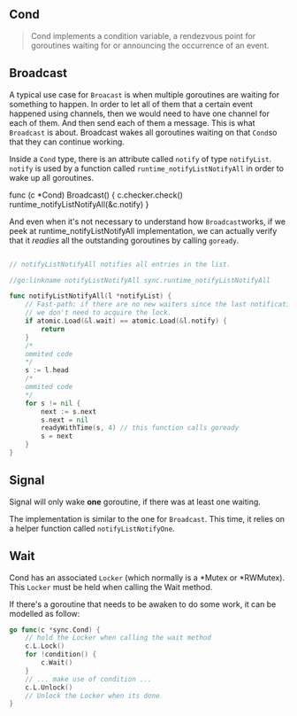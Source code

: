 ## Cond
> Cond implements a condition variable, a rendezvous point for goroutines
> waiting for or announcing the occurrence of an event. 


## Broadcast
A typical use case for `Broacast` is when multiple goroutines are waiting
for something to happen. In order to let all of them that a certain event
happened using channels, then we would need to have one channel for each
of them. And then send each of them a message. This is what `Broadcast`
is about. Broadcast wakes all goroutines waiting on that `Cond`so that
they can continue working.

Inside a `Cond` type, there is an attribute called `notify` of type `notifyList`.
`notify` is used by a function called `runtime_notifyListNotifyAll` in order to wake
up all goroutines.

func (c *Cond) Broadcast() {
	c.checker.check()
	runtime_notifyListNotifyAll(&c.notify)
}

And even when it's not necessary to understand how `Broadcast`works, if we peek
at runtime_notifyListNotifyAll implementation, we can actually verify that it
_readies_ all the outstanding goroutines by calling `goready`.

```go

// notifyListNotifyAll notifies all entries in the list.

//go:linkname notifyListNotifyAll sync.runtime_notifyListNotifyAll

func notifyListNotifyAll(l *notifyList) {
	// Fast-path: if there are no new waiters since the last notification
	// we don't need to acquire the lock.
	if atomic.Load(&l.wait) == atomic.Load(&l.notify) {
		return
	}
    /* 
    ommited code
    */
    s := l.head
    /* 
    ommited code
    */
	for s != nil {
		next := s.next
		s.next = nil
		readyWithTime(s, 4) // this function calls goready
		s = next
	}
}
```

## Signal
Signal will only wake **one** goroutine, if there was at least one waiting.

The implementation is similar to the one for `Broadcast`. This time, it relies
on a helper function called `notifyListNotifyOne`.

## Wait

Cond has an associated `Locker` (which normally is a *Mutex or *RWMutex). This
`Locker` must be held when calling the Wait method.

If there's a goroutine that needs to be awaken to do some work,
it can be modelled as follow:

```go
go func(c *sync.Cond) {
    // hold the Locker when calling the wait method
    c.L.Lock()
    for !condition() {
        c.Wait()
    }
    // ... make use of condition ...
    c.L.Unlock()
    // Unlock the Locker when its done
}
```
